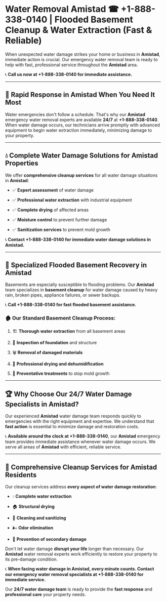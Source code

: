 # Water Removal Amistad ☎ +1-888-338-0140 | Flooded Basement Cleanup & Water Extraction (Fast & Reliable)

When unexpected water damage strikes your home or business in **Amistad**, immediate action is crucial. Our emergency water removal team is ready to help with fast, professional service throughout the **Amistad** area. 

📞 **Call us now at +1-888-338-0140 for immediate assistance.**
---
## 🚀 Rapid Response in Amistad When You Need It Most
Water emergencies don't follow a schedule. That's why our **Amistad** emergency water removal experts are available **24/7** at **+1-888-338-0140**. When water damage occurs, our technicians arrive promptly with advanced equipment to begin water extraction immediately, minimizing damage to your property.
---
## 💧 Complete Water Damage Solutions for Amistad Properties
We offer **comprehensive cleanup services** for all water damage situations in **Amistad**:
- ✅ **Expert assessment** of water damage  
- ✅ **Professional water extraction** with industrial equipment  
- ✅ **Complete drying** of affected areas  
- ✅ **Moisture control** to prevent further damage  
- ✅ **Sanitization services** to prevent mold growth  
📞 **Contact +1-888-338-0140 for immediate water damage solutions in Amistad.**
---
## 🌊 Specialized Flooded Basement Recovery in Amistad
Basements are especially susceptible to flooding problems. Our **Amistad** team specializes in **basement cleanup** for water damage caused by heavy rain, broken pipes, appliance failures, or sewer backups. 
📞 **Call +1-888-338-0140 for fast flooded basement assistance.**
### 🏚️ Our Standard Basement Cleanup Process:
1. 🏗️ **Thorough water extraction** from all basement areas  
2. 🔎 **Inspection of foundation** and structure  
3. 🗑️ **Removal of damaged materials**  
4. 💨 **Professional drying and dehumidification**  
5. 🚫 **Preventative treatments** to stop mold growth  
---
## 🏆 Why Choose Our 24/7 Water Damage Specialists in Amistad?
Our experienced **Amistad** water damage team responds quickly to emergencies with the right equipment and expertise. We understand that **fast action** is essential to minimize damage and restoration costs.
📞 **Available around the clock at +1-888-338-0140**, our **Amistad** emergency team provides immediate assistance whenever water damage occurs. We serve all areas of **Amistad** with efficient, reliable service.
---
## 🧹 Comprehensive Cleanup Services for Amistad Residents
Our cleanup services address **every aspect of water damage restoration**:
- 💧 **Complete water extraction**  
- 🏠 **Structural drying**  
- 🧼 **Cleaning and sanitizing**  
- 🌬️ **Odor elimination**  
- 🚫 **Prevention of secondary damage**  
Don't let water damage **disrupt your life** longer than necessary. Our **Amistad** water removal experts work efficiently to restore your property to its pre-damage condition.
📞 **When facing water damage in Amistad, every minute counts. Contact our emergency water removal specialists at +1-888-338-0140 for immediate service.**
Our **24/7 water damage team** is ready to provide the **fast response** and **professional care** your property needs.
